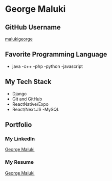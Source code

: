 # George Maluki

## GitHub Username
[malukigeorge](https://github.com/georgemaluki)

## Favorite Programming Language
- java
-c++
-php
-python
-javascript

## My Tech Stack

- Django
- Git and GitHub
- ReactNative/Expo
- React/Next.JS
-MySQL

## Portfolio

### My LinkedIn
[George Maluki](https://www.linkedin.com/in/malux-tee)

### My Resume
[George Maluki](https://docs.google.com/document/d/1Svsi8VuF8__GuZ-w5thyFS-Ouclhib0Dl6fvuzzbdcw/edit)




